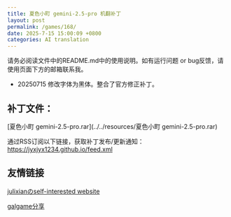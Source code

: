 ```yaml
---
title: 夏色小町 gemini-2.5-pro 机翻补丁
layout: post
permalink: /games/168/
date: 2025-7-15 15:00:09 +0800
categories: AI translation
---
```



请务必阅读文件中的README.md中的使用说明。如有运行问题 or bug反馈，请使用页面下方的邮箱联系我。

- 20250715 修改字体为黑体。整合了官方修正补丁。

## 补丁文件：

[夏色小町 gemini-2.5-pro.rar](../../resources/夏色小町 gemini-2.5-pro.rar)

 

通过RSS订阅以下链接，获取补丁发布/更新通知：https://jyxjyx1234.github.io/feed.xml

## 友情链接

[julixianのself-interested website](https://julixian-siw.worldsystem.top/) 

[galgame分享](https://t.me/galgpt)